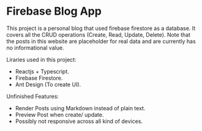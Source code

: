 # Firebase Blog App

This project is a personal blog that used firebase firestore as a database. It covers all the CRUD operations (Create, Read, Update, Delete). Note that the posts in this website are placeholder for real data and are currently has no informational value.

Liraries used in this project:

- Reactjs + Typescript.
- Firebase Firestore.
- Ant Design (To create UI).

Unfinished Features:

- Render Posts using Markdown instead of plain text.
- Preview Post when create/ update.
- Possibly not responsive across all kind of devices.
